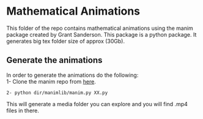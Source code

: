 # Mathematical Animations

This folder of the repo contains mathematical animations using the manim package created by Grant Sanderson. This package is a python package. It generates big tex folder size of approx (30Gb).
## Generate the animations
In order to generate the animations do the following:<br/>
1- Clone the manim repo from [here](https://github.com/3b1b/manim).
```
2- python dir/manimlib/manim.py XX.py 
```

This will generate a media folder you can explore and you will find .mp4 files in there. 
